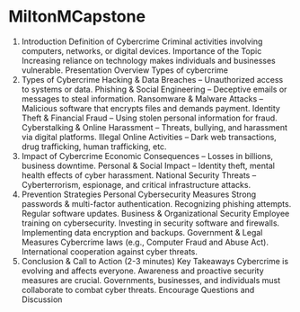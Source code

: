 # MiltonMCapstone
1. Introduction 
Definition of Cybercrime
Criminal activities involving computers, networks, or digital devices.
Importance of the Topic
Increasing reliance on technology makes individuals and businesses vulnerable.
Presentation Overview
Types of cybercrime
2. Types of Cybercrime 
Hacking & Data Breaches – Unauthorized access to systems or data.
Phishing & Social Engineering – Deceptive emails or messages to steal information.
Ransomware & Malware Attacks – Malicious software that encrypts files and demands payment.
Identity Theft & Financial Fraud – Using stolen personal information for fraud.
Cyberstalking & Online Harassment – Threats, bullying, and harassment via digital platforms.
Illegal Online Activities – Dark web transactions, drug trafficking, human trafficking, etc.
3. Impact of Cybercrime 
Economic Consequences – Losses in billions, business downtime.
Personal & Social Impact – Identity theft, mental health effects of cyber harassment.
National Security Threats – Cyberterrorism, espionage, and critical infrastructure attacks.
4. Prevention Strategies 
Personal Cybersecurity Measures
Strong passwords & multi-factor authentication.
Recognizing phishing attempts.
Regular software updates.
Business & Organizational Security
Employee training on cybersecurity.
Investing in security software and firewalls.
Implementing data encryption and backups.
Government & Legal Measures
Cybercrime laws (e.g., Computer Fraud and Abuse Act).
International cooperation against cyber threats.
5. Conclusion & Call to Action (2-3 minutes)
Key Takeaways
Cybercrime is evolving and affects everyone.
Awareness and proactive security measures are crucial.
Governments, businesses, and individuals must collaborate to combat cyber threats.
Encourage Questions and Discussion
